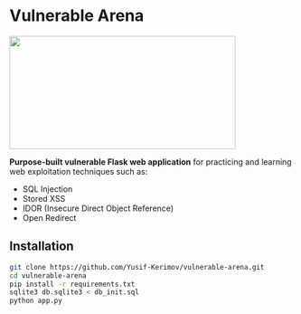# Vulnerable Arena

<img src="https://media1.tenor.com/m/D90fcMv8SacAAAAC/hackerman-hacker.gif" width="400" height="200">

**Purpose-built vulnerable Flask web application** for practicing and learning web exploitation techniques such as:

- SQL Injection
- Stored XSS
- IDOR (Insecure Direct Object Reference)
- Open Redirect


## Installation

```bash
git clone https://github.com/Yusif-Kerimov/vulnerable-arena.git
cd vulnerable-arena
pip install -r requirements.txt
sqlite3 db.sqlite3 < db_init.sql
python app.py

